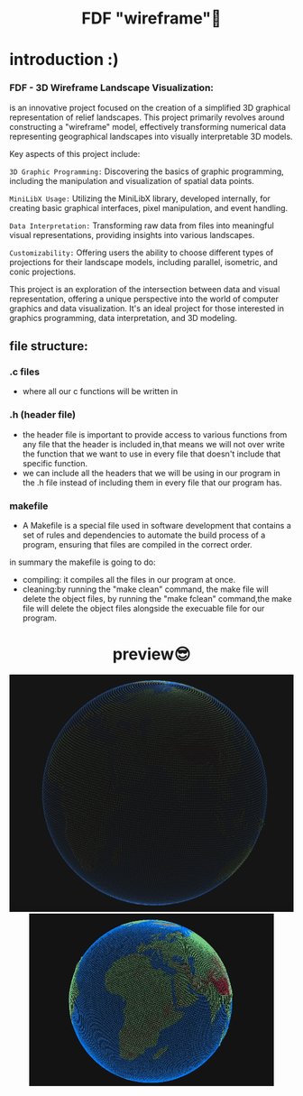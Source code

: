 <h1 align="center">FDF "wireframe"🦾
</h1>


# introduction :)

### FDF - 3D Wireframe Landscape Visualization:

is an innovative project focused on the creation of a simplified 3D graphical representation of relief landscapes. This project primarily revolves around constructing a "wireframe" model, effectively transforming numerical data representing geographical landscapes into visually interpretable 3D models.

Key aspects of this project include:

`3D Graphic Programming:` Discovering the basics of graphic programming, including the manipulation and visualization of spatial data points.

`MiniLibX Usage:` Utilizing the MiniLibX library, developed internally, for creating basic graphical interfaces, pixel manipulation, and event handling.

`Data Interpretation:` Transforming raw data from files into meaningful visual representations, providing insights into various landscapes.

`Customizability:` Offering users the ability to choose different types of projections for their landscape models, including parallel, isometric, and conic projections.

This project is an exploration of the intersection between data and visual representation, offering a unique perspective into the world of computer graphics and data visualization. It's an ideal project for those interested in graphics programming, data interpretation, and 3D modeling.

## file structure:

### .c files 
- where all our c functions will be written in
### .h (header file)
- the header file is important to provide access to various functions from any file that the header is included in,that means we will not over write the function that we want to use in every file that doesn't include that specific function.
- we can include all the headers that we will be using in our program in the .h file instead of including them in every file that our program has.

### makefile
- A Makefile is a special file used in software development that contains a set of rules and dependencies to automate the build process of a program, ensuring that files are compiled in the correct order.

in summary the makefile is going to do:
- compiling: it compiles all the files in our program at once.
- cleaning:by running the "make clean" command, the make file will delete the object files, by running the "make fclean" command,the make file will delete the object files alongside the execuable file for our program.

<h1 align="center"> preview😎
</h1>
       
<p align="center">
  <img src="https://github.com/yazan-metax/FDF/blob/main/image/Screenshot%202024-01-15%20at%2002.27.32.png">
  <img src=https://github.com/yazan-metax/FDF/blob/main/image/Screen%2520Recording%25202024-01-15%2520at%252002.11.59%25202.gif">
</p>
